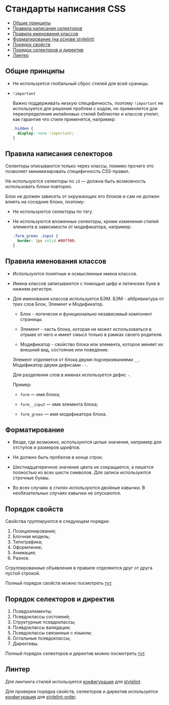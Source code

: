 # Стандарты написания CSS

* [Общие принципы](#general-principles)
* [Правила написания селекторов](#rules-for-writing-selectors)
* [Правила именования классов](#general-principles)
* [Форматирование (на основе stylelint)](#format)
* [Порядок свойств](#declaration-order)
* [Порядок селекторов и директив](#rule-selectors-and-at-rule)
* [Линтер](#linter)

<a id="general-principles"></a>
## Общие принципы

* Не используется глобальный сброс стилей для всей сраницы.

* `!important`

  Важно поддерживать низкую специфичность, поэтому `!important` не используется для решения проблем с кодом, но применяется для переопределения инлайновых стилей библиотек и классов утилит, как гарантия что стили применятся, например:

  ```css
  .hidden {
    display: none !important;
  }
  ```

<a id="rules-for-writing-selectors"></a>
## Правила написания селекторов

Селекторы описываются только через классы, помимо прочего это позволяет минимизировать специфичность CSS-правил.

Не используются селекторы по `id` — должна быть возможность использовать блоки повторно.

Блок не должен зависеть от окружающих его блоков и сам не должен влиять на соседние блоки, поэтому:

* Не используются селекторы по тэгу.

* Не используются вложенные селекторы, кроме изменения стилей элемента в зависимости от модификатора, например:

  ```css
  .form_green .input {
    border: 1px solid #00ff00;
  }
  ```

<a id="rules-for-class-naming"></a>
## Правила именования классов

* Используются понятные и осмысленные имена классов.

* Имена классов записываются с помощью цифр и латинских букв в нижнем регистре.

* Для именования классов используется БЭМ. БЭМ - аббревиатура от трех слов Блок, Элемент и Модификатор.

  * Блок - логически и функционально независимый компонент страницы.

  * Элемент - часть блока, которая не может использоваться в отрыве от него и имеет смысл только в рамках своего родителя.

  * Модификатор - свойство блока или элемента, которое меняет их внешний вид, состояние или поведение.

  Элемент отделяется от блока двумя подчеркиваниями `__`. Модификатор двумя дефисами `--`.

  Для разделения слов в именах используется дефис `-`.

  Пример:

  * `form` — имя блока;

  * `form__input` — имя элемента блока;

  * `form_green` — имя модификатора блока.

<a id="format"></a>
## Форматирование

* Везде, где возможно, используются целые значения, например для отступов и размеров шрифтов.

* Не должно быть пробелов в конце строк.

* Шестнадцатеричное значение цвета не сокращается, а пишется полностью из всех шести символов. Для записи используются строчные буквы.

* Во всех случаях в стилях используются двойные кавычки. В необязательных случаях кавычки не опускаются.

<a id="declaration-order"></a>
## Порядок свойств

Свойства группируются в следующем порядке:
1. Позиционирование;
2. Блочная модель;
3. Типографика;
4. Оформление;
5. Анимация;
6. Разное.

Сгруппированные объявления в правиле отделяются друг от друга пустой строкой.

Полный порядок свойств можно посмотреть [тут](https://github.com/alkorlos/bundler/blob/master/stylelint.config.rational-order.js).

<a id="rule-selectors-and-at-rule"></a>
## Порядок селекторов и директив

1. Псевдоэлементы;
2. Псевдоклассы состояний;
3. Структурные псевдоклассы;
4. Псевдоклассы валидации;
5. Псевдоклассы связанные с языком;
6. Остальные псевдоклассы;
7. Директивы.

Полный порядок селекторов и директив можно посмотреть [тут](https://github.com/alkorlos/bundler/blob/master/stylelint.config.rational-order.js).

<a id="linter"></a>
## Линтер

Для линтинга стилей используется [конфигурация](https://github.com/alkorlos/bundler/blob/master/stylelint.config.js) для [stylelint](http://stylelint.io/).

Для проверки порядка свойств, селекторов и директив используется [конфигурация](https://github.com/alkorlos/bundler/blob/master/stylelint.config.rational-order.js) для [stylelint-order](https://github.com/hudochenkov/stylelint-order).
